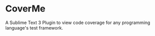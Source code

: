 # CoverMe
A Sublime Text 3 Plugin to view code coverage for any programming language's test framework.
